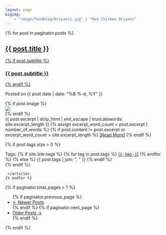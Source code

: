 ```yaml
---
layout: page
bigimg: 
    - "image/foodblog/briyani1.jpg" : "Red Chicken Briyani"
---
```



  <!-- site body (untouched)--> 
  <div class="posts-list">
  {% for post in paginator.posts %}
  <article class="post-preview">
  <a href="{{ post.url | prepend: site.baseurl }}">
  <h2 class="post-title">{{ post.title }}</h2>

  {% if post.subtitle %}
  <h3 class="post-subtitle">
    {{ post.subtitle }}
  </h3>
  {% endif %}
  </a>

  <p class="post-meta">
    Posted on {{ post.date | date: "%B %-d, %Y" }}
  </p>

  <div class="post-entry-container">
    {% if post.image %}
    <div class="post-image">
      <a href="{{ post.url | prepend: site.baseurl }}">
        <img src="{{ post.image }}">
      </a>
    </div>
    {% endif %}
    <div class="post-entry">
      {{ post.excerpt | strip_html | xml_escape | truncatewords: site.excerpt_length }}
      {% assign excerpt_word_count = post.excerpt | number_of_words %}
      {% if post.content != post.excerpt or excerpt_word_count > site.excerpt_length %}
        <a href="{{ post.url | prepend: site.baseurl }}" class="post-read-more">[Read&nbsp;More]</a>
      {% endif %}
    </div>
  </div>


  {% if post.tags.size > 0 %}
  <div class="blog-tags">
    Tags:
    {% if site.link-tags %}
    {% for tag in post.tags %}
    <a href="{{ site.baseurl }}/tags#{{- tag -}}">{{- tag -}}</a>
    {% endfor %}
    {% else %}
      {{ post.tags | join: ", " }}
    {% endif %}
  </div>
  {% endif %}

     </article>
    {% endfor %}


{% if paginator.total_pages > 1 %}
<ul class="pager main-pager">
  {% if paginator.previous_page %}
  <li class="previous">
    <a href="{{ paginator.previous_page_path | prepend: site.baseurl | replace: '//', '/' }}">&larr; Newer Posts</a>
  </li>
  {% endif %}
  {% if paginator.next_page %}
  <li class="next">
    <a href="{{ paginator.next_page_path | prepend: site.baseurl | replace: '//', '/' }}">Older Posts &rarr;</a>
  </li>
  {% endif %}
</ul>
{% endif %}
